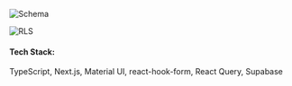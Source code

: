 ![Schema]("..\assets\1.png")

![RLS]("..\assets\2.png")

#### Tech Stack:

TypeScript, Next.js, Material UI, react-hook-form, React Query, Supabase
